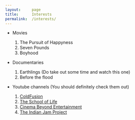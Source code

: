 ```yaml
---
layout:     page
title:      Interests
permalink:  /interests/
---
```


<head>
<!-- Global site tag (gtag.js) - Google Analytics -->
<script async src="https://www.googletagmanager.com/gtag/js?id=G-NB6TYSXY61"></script>
<script>
  window.dataLayer = window.dataLayer || [];
  function gtag(){dataLayer.push(arguments);}
  gtag('js', new Date());

  gtag('config', 'G-NB6TYSXY61');
</script>
</head>


- Movies
    1. The Pursuit of Happyness
    2. Seven Pounds
    3. Boyhood

- Documentaries
    1. Earthlings (Do take out some time and watch this one)
    2. Before the flood

- Youtube channels (You should definitely check them out)
    1. [ColdFusion](https://www.youtube.com/channel/UC4QZ_LsYcvcq7qOsOhpAX4A)
    2. [The School of Life](https://www.youtube.com/channel/UC7IcJI8PUf5Z3zKxnZvTBog)
    3. [Cinema Beyond Entertainment](https://www.youtube.com/channel/UC9uNpqgB0PfH1-hHQrUWXyw)
    4. [The Indian Jam Project](https://www.youtube.com/channel/UCbpLD76CnWWZ-JqZ9LjR2Mw)


